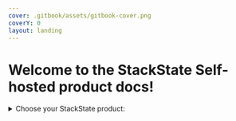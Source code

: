 ```yaml
---
cover: .gitbook/assets/gitbook-cover.png
coverY: 0
layout: landing
---
```


# Welcome to the StackState Self-hosted product docs!



<details>

<summary>Choose your StackState product:</summary>


**StackState self-hosted**
StackState Self-hosted can be used to observe an extensive set of technologies that originate either in your own data centers or in the cloud. If you are focussed solely on cloud technologies, such as Kubernetes or AWS, you might consider our SaaS solution. 

Supported versions:

➡️ [StackState v5.0 docs](https://docs.stackstate.com/)
➡️ [StackState v4.6 docs](https://docs.stackstate.com/v/4.6/)
➡️ [StackState v4.5 docs](https://docs.stackstate.com/v/4.5/)


**StackState SaaS**
StackState SaaS can be used to observe cloud technologies, such as Kubernetes and AWS services. If you want to observe a wider set of technologies, with data sources that reside in either your own data centers or in the cloud, take a look at our hybrid StackState Self-Hosted offering.

➡️ [StackState SaaS docs](https://docs.stackstate.com/v/stackstate-saas/)

</details>
